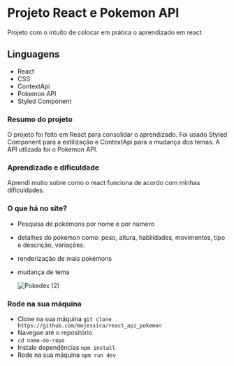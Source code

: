 # Projeto React e Pokemon API

Projeto com o intuito de colocar em prática o aprendizado em react 

## Linguagens

- React
- CSS
- ContextApi
- Pokemon API
- Styled Component

### Resumo do projeto
O projeto foi feito em React para consolidar o aprendizado. Foi usado Styled Component para a estilização e ContextApi para a mudança dos temas. A API utlizada foi o Pokemon API. 

### Aprendizado e dificuldade
 Aprendi muito sobre como o react funciona de acordo com minhas dificuldades. 

### O que há no site? 
- Pesquisa de pokémons por nome e por número
- detalhes do pokémon como: peso, altura, habilidades, movimentos, tipo e descrição, variações. 
- renderização de mais pokémons
- mudança de tema

  ![Pokedéx (2)](https://github.com/user-attachments/assets/070b1343-5da1-4dc7-b953-ddfd8a8de088)

### Rode na sua máquina

- Clone na sua máquina
```git clone https://github.com/mejessica/react_api_pokemon```
- Navegue até o repositório
- ```cd nome-do-repo```
- Instale dependências
```npm install```
- Rode na sua máquina
```npm run dev```



